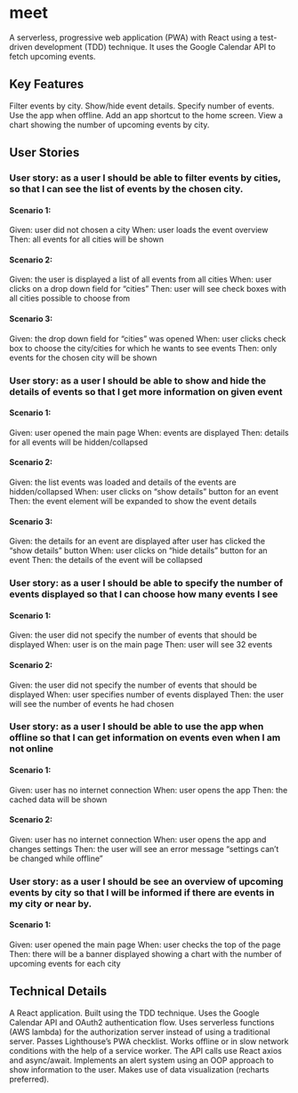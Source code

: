 # meet
A serverless, progressive web application (PWA) with React using a test-driven development (TDD) technique. It uses the Google Calendar API to fetch upcoming events.

## Key Features

Filter events by city.
Show/hide event details.
Specify number of events.
Use the app when offline.
Add an app shortcut to the home screen.
View a chart showing the number of upcoming events by city.


## User Stories

### User story: as a user I should be able to filter events by cities, so that I can see the list of events by the chosen city.

#### Scenario 1:

Given: user did not chosen a city
When: user loads the event overview 
Then: all events for all cities will be shown

#### Scenario 2:

Given: the user is displayed a list of all events from all cities
When: user clicks on a drop down field for “cities” 
Then: user will see check boxes with all cities possible to choose from

#### Scenario 3:

Given: the drop down field for “cities” was opened
When: user clicks check box to choose the city/cities for which he wants to see events 
Then: only events for the chosen city will be shown


### User story: as a user I should be able to show and hide the details of events so that I get more information on given event

#### Scenario 1:

Given: user opened the main page
When: events are displayed
Then: details for all events will be hidden/collapsed

#### Scenario 2:

Given: the list events was loaded and details of the events are hidden/collapsed
When: user clicks on “show details” button for an event 
Then: the event element will be expanded to show the event details

#### Scenario 3:

Given: the details for an event are displayed after user has clicked the “show details” button
When: user clicks on “hide details” button for an event
Then: the details of the event will be collapsed

### User story: as a user I should be able to specify the number of events displayed so that I can choose how many events I see

#### Scenario 1:

Given: the user did not specify the number of events that should be displayed
When: user is on the main page
Then: user will see 32 events

#### Scenario 2:

Given: the user did not specify the number of events that should be displayed
When: user specifies number of events displayed
Then: the user will see the number of events he had chosen

### User story: as a user I should be able to use the app when offline so that I can get information on events even when I am not online

#### Scenario 1:

Given: user has no internet connection
When: user opens the app
Then: the cached data will be shown

#### Scenario 2:

Given: user has no internet connection
When: user opens the app and changes settings
Then: the user will see an error message “settings can’t be changed while offline”

### User story: as a user I should be see an overview of upcoming events by city so that  I will be informed if there are events in my city or near by.

#### Scenario 1:

Given: user opened the main page 
When: user checks the top of the page
Then: there will be a banner displayed showing a chart with the number of upcoming events for each city


## Technical Details

A React application.
Built using the TDD technique.
Uses the Google Calendar API and OAuth2 authentication flow.
Uses serverless functions (AWS lambda) for the authorization server instead of using a traditional server.
Passes Lighthouse’s PWA checklist.
Works offline or in slow network conditions with the help of a service worker.
The API calls use React axios and async/await.
Implements an alert system using an OOP approach to show information to the user.
Makes use of data visualization (recharts preferred).
